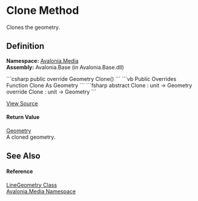 # Clone Method


Clones the geometry.



## Definition
**Namespace:** <a href="N_Avalonia_Media">Avalonia.Media</a>  
**Assembly:** Avalonia.Base (in Avalonia.Base.dll)

<Tabs groupId="api-code-preview">
<TabItem value="csharp" label="C#">
```csharp
public override Geometry Clone()
```
</TabItem>
<TabItem value="vb" label="VB">
```vb
Public Overrides Function Clone As Geometry
```
</TabItem>
<TabItem value="fsharp" label="F#">
```fsharp
abstract Clone : unit -> Geometry 
override Clone : unit -> Geometry 
```
</TabItem>
</Tabs>



<a href="https://github.com/AvaloniaUI/Avalonia/tree/master/src/Avalonia.Base/Media/LineGeometry.cs#L67" title="View the source code">View Source</a>



#### Return Value
<a href="T_Avalonia_Media_Geometry">Geometry</a>  
A cloned geometry.

## See Also


#### Reference
<a href="T_Avalonia_Media_LineGeometry">LineGeometry Class</a>  
<a href="N_Avalonia_Media">Avalonia.Media Namespace</a>  


